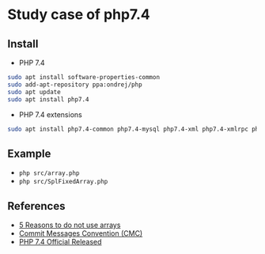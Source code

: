 # Study case of php7.4

## Install

- PHP 7.4

```sh
sudo apt install software-properties-common
sudo add-apt-repository ppa:ondrej/php
sudo apt update
sudo apt install php7.4
```

- PHP 7.4 extensions

```sh
sudo apt install php7.4-common php7.4-mysql php7.4-xml php7.4-xmlrpc php7.4-curl php7.4-gd php7.4-imagick php7.4-cli php7.4-dev php7.4-imap php7.4-mbstring php7.4-opcache php7.4-soap php7.4-zip php7.4-intl -y
```

## Example

- `php src/array.php`
- `php src/SplFixedArray.php`

## References

- [5 Reasons to do not use arrays](https://imasters.com.br/back-end/5-bons-motivos-para-nao-usar-arrays-no-php-7-4)
- [Commit Messages Convention (CMC)](https://github.com/devbrotherhood/cmc)
- [PHP 7.4 Official Released](https://www.php.net/archive/2019.php#2019-11-28-1)
